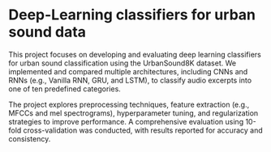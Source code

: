 # Deep-Learning classifiers for urban sound data

This project focuses on developing and evaluating deep learning classifiers for urban sound classification using the UrbanSound8K dataset. We implemented and compared multiple architectures, including CNNs and RNNs (e.g., Vanilla RNN, GRU, and LSTM), to classify audio excerpts into one of ten predefined categories. 

The project explores preprocessing techniques, feature extraction (e.g., MFCCs and mel spectrograms), hyperparameter tuning, and regularization strategies to improve performance. A comprehensive evaluation using 10-fold cross-validation was conducted, with results reported for accuracy and consistency.
